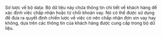 Sơ lược về bộ data:
Bộ dữ liệu này chứa thông tin chi tiết về khách hàng để xác định việc chấp nhận hoặc từ chối khoản vay. Nó có thể được sử dụng để đưa ra quyết 
định chiến lược về việc có nên chấp nhận đơn xin vay hay không, dựa trên các thông tin của khách hàng được cung cấp trong bộ dữ liệu.
